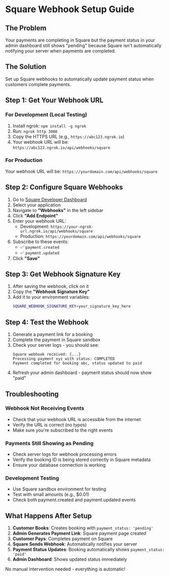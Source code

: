 # Square Webhook Setup Guide

## The Problem
Your payments are completing in Square but the payment status in your admin dashboard still shows "pending" because Square isn't automatically notifying your server when payments are completed.

## The Solution
Set up Square webhooks to automatically update payment status when customers complete payments.

## Step 1: Get Your Webhook URL

### For Development (Local Testing)
1. Install ngrok: `npm install -g ngrok`
2. Run: `ngrok http 3000`
3. Copy the HTTPS URL (e.g., `https://abc123.ngrok.io`)
4. Your webhook URL will be: `https://abc123.ngrok.io/api/webhooks/square`

### For Production
Your webhook URL will be: `https://yourdomain.com/api/webhooks/square`

## Step 2: Configure Square Webhooks

1. Go to [Square Developer Dashboard](https://developer.squareup.com/apps)
2. Select your application
3. Navigate to **"Webhooks"** in the left sidebar
4. Click **"Add Endpoint"**
5. Enter your webhook URL:
   - Development: `https://your-ngrok-url.ngrok.io/api/webhooks/square`
   - Production: `https://yourdomain.com/api/webhooks/square`
6. Subscribe to these events:
   - ✅ `payment.created`
   - ✅ `payment.updated`
7. Click **"Save"**

## Step 3: Get Webhook Signature Key

1. After saving the webhook, click on it
2. Copy the **"Webhook Signature Key"**
3. Add it to your environment variables:
   ```bash
   SQUARE_WEBHOOK_SIGNATURE_KEY=your_signature_key_here
   ```

## Step 4: Test the Webhook

1. Generate a payment link for a booking
2. Complete the payment in Square sandbox
3. Check your server logs - you should see:
   ```
   Square webhook received: {...}
   Processing payment xyz with status: COMPLETED
   Payment completed for booking abc, status updated to paid
   ```
4. Refresh your admin dashboard - payment status should now show "paid"

## Troubleshooting

### Webhook Not Receiving Events
- Check that your webhook URL is accessible from the internet
- Verify the URL is correct (no typos)
- Make sure you're subscribed to the right events

### Payments Still Showing as Pending
- Check server logs for webhook processing errors
- Verify the booking ID is being stored correctly in Square metadata
- Ensure your database connection is working

### Development Testing
- Use Square sandbox environment for testing
- Test with small amounts (e.g., $0.01)
- Check both payment.created and payment.updated events

## What Happens After Setup

1. **Customer Books**: Creates booking with `payment_status: 'pending'`
2. **Admin Generates Payment Link**: Square payment page created
3. **Customer Pays**: Completes payment on Square
4. **Square Sends Webhook**: Automatically notifies your server
5. **Payment Status Updates**: Booking automatically shows `payment_status: 'paid'`
6. **Admin Dashboard**: Shows updated status immediately

No manual intervention needed - everything is automatic!
